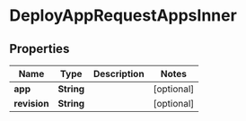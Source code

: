 

# DeployAppRequestAppsInner


## Properties

| Name | Type | Description | Notes |
|------------ | ------------- | ------------- | -------------|
|**app** | **String** |  |  [optional] |
|**revision** | **String** |  |  [optional] |



